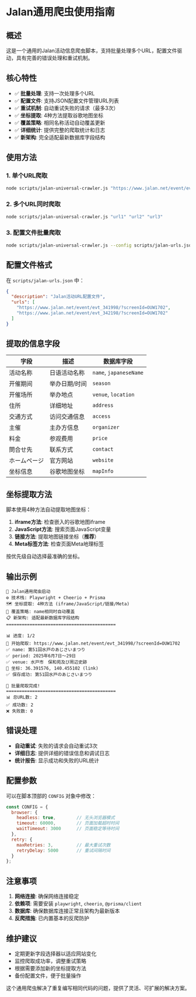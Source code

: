 # Jalan通用爬虫使用指南

## 概述

这是一个通用的Jalan活动信息爬虫脚本，支持批量处理多个URL，配置文件驱动，具有完善的错误处理和重试机制。

## 核心特性

- ✅ **批量处理**: 支持一次处理多个URL
- ✅ **配置文件**: 支持JSON配置文件管理URL列表
- ✅ **重试机制**: 自动重试失败的请求（最多3次）
- ✅ **坐标提取**: 4种方法提取谷歌地图坐标
- ✅ **覆盖策略**: 相同名称活动自动覆盖更新
- ✅ **详细统计**: 提供完整的爬取统计和日志
- ✅ **新架构**: 完全适配最新数据库字段结构

## 使用方法

### 1. 单个URL爬取
```bash
node scripts/jalan-universal-crawler.js "https://www.jalan.net/event/evt_341998/?screenId=OUW1702"
```

### 2. 多个URL同时爬取
```bash
node scripts/jalan-universal-crawler.js "url1" "url2" "url3"
```

### 3. 配置文件批量爬取
```bash
node scripts/jalan-universal-crawler.js --config scripts/jalan-urls.json
```

## 配置文件格式

在 `scripts/jalan-urls.json` 中：

```json
{
  "description": "Jalan活动URL配置文件",
  "urls": [
    "https://www.jalan.net/event/evt_341998/?screenId=OUW1702",
    "https://www.jalan.net/event/evt_342198/?screenId=OUW1702"
  ]
}
```

## 提取的信息字段

| 字段 | 描述 | 数据库字段 |
|------|------|-----------|
| 活动名称 | 日语活动名称 | `name`, `japaneseName` |
| 开催期间 | 举办日期/时间 | `season` |
| 开催场所 | 举办地点 | `venue`, `location` |
| 住所 | 详细地址 | `address` |
| 交通方式 | 访问交通信息 | `access` |
| 主催 | 主办方信息 | `organizer` |
| 料金 | 参观费用 | `price` |
| 問合せ先 | 联系方式 | `contact` |
| ホームページ | 官方网站 | `website` |
| 坐标信息 | 谷歌地图坐标 | `mapInfo` |

## 坐标提取方法

脚本使用4种方法自动提取地图坐标：

1. **iframe方法**: 检查嵌入的谷歌地图iframe
2. **JavaScript方法**: 搜索页面JavaScript变量
3. **链接方法**: 提取地图链接坐标（**推荐**）
4. **Meta标签方法**: 检查页面Meta地理标签

按优先级自动选择最准确的坐标。

## 输出示例

```
🎯 Jalan通用爬虫启动
⚙️ 技术栈: Playwright + Cheerio + Prisma
🗺️ 坐标提取: 4种方法 (iframe/JavaScript/链接/Meta)
🔄 覆盖策略: name相同时自动覆盖
📋 新架构: 适配最新数据库字段结构
==========================================

📊 进度: 1/2
🚀 开始爬取: https://www.jalan.net/event/evt_341998/?screenId=OUW1702
✅ name: 第51回水戸のあじさいまつり
✅ period: 2025年6月7日～29日
✅ venue: 水戸市　保和苑及び周辺史跡
🎯 坐标: 36.391576, 140.455102 (link)
✅ 保存成功: 第51回水戸のあじさいまつり

🎉 批量爬取完成!
==========================================
📊 总URL数: 2
✅ 成功数: 2
❌ 失败数: 0
```

## 错误处理

- **自动重试**: 失败的请求会自动重试3次
- **详细日志**: 提供详细的错误信息和调试日志
- **统计报告**: 显示成功和失败的URL统计

## 配置参数

可以在脚本顶部的 `CONFIG` 对象中修改：

```javascript
const CONFIG = {
  browser: {
    headless: true,        // 无头浏览器模式
    timeout: 60000,        // 页面加载超时时间
    waitTimeout: 3000      // 页面稳定等待时间
  },
  retry: {
    maxRetries: 3,         // 最大重试次数
    retryDelay: 5000       // 重试间隔时间
  }
};
```

## 注意事项

1. **网络连接**: 确保网络连接稳定
2. **依赖项**: 需要安装 `playwright`, `cheerio`, `@prisma/client`
3. **数据库**: 确保数据库连接正常且架构为最新版本
4. **反爬措施**: 已内置基本的反爬防护

## 维护建议

- 定期更新字段选择器以适应网站变化
- 监控爬取成功率，调整重试策略
- 根据需要添加新的坐标提取方法
- 备份配置文件，便于批量操作

这个通用爬虫解决了重复编写相同代码的问题，提供了灵活、可扩展的解决方案。 